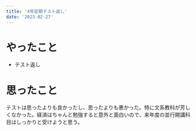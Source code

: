 ```yaml
---
title: '4年定期テスト返し'
date: '2023-02-27'
---
```


# やったこと

- テスト返し

# 思ったこと


テストは思ったよりも良かったし、思ったよりも悪かった。特に文系教科が芳しくなかった。経済はちゃんと勉強すると意外と面白いので、来年度の並行開講科目はしっかりと受けようと思う。

